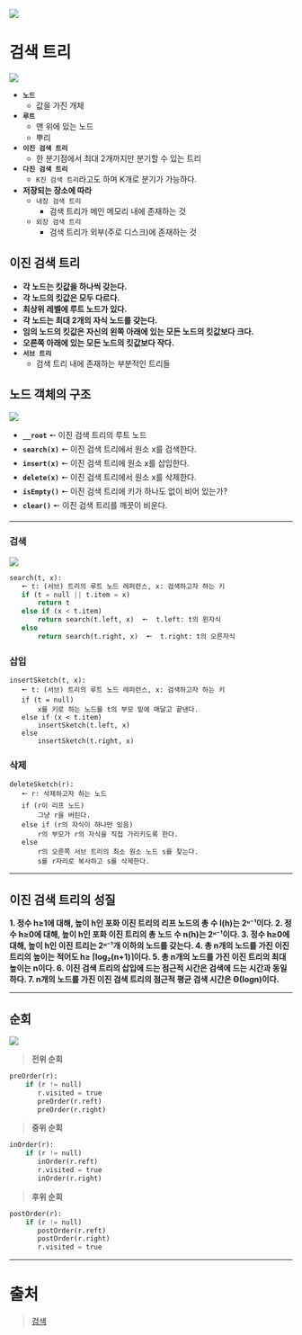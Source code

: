 ![](https://velog.velcdn.com/images/chan9708/post/423b93fb-c3ee-4378-9e28-6335220d14e4/image.png)

# 검색 트리

![](https://velog.velcdn.com/images/chan9708/post/cafdbbbb-4580-4659-a087-67664611a9c1/image.png)

- **`노드`**
  - 값을 가진 개체
- **`루트`**
  - 맨 위에 있는 노드
  - 뿌리
- **`이진 검색 트리`**
  - 한 분기점에서 최대 2개까지만 분기할 수 있는 트리
- **`다진 검색 트리`**
  - `K진 검색 트리`라고도 하며 K개로 분기가 가능하다.
    <br>
- **저장되는 장소에 따라**
  - `내장 검색 트리`
    - 검색 트리가 메인 메모리 내에 존재하는 것
  - `외장 검색 트리`
    - 검색 트리가 외부(주로 디스크)에 존재하는 것

## 이진 검색 트리

- **각 노드는 킷값을 하나씩 갖는다.**
- **각 노드의 킷값은 모두 다르다.**
- **최상위 레벨에 루트 노드가 있다.**
- **각 노드는 최대 2개의 자식 노드를 갖는다.**
- **임의 노드의 킷값은 자신의 왼쪽 아래에 있는 모든 노드의 킷값보다 크다.**
- **오른쪽 아래에 있는 모든 노드의 킷값보다 작다.**
  <br>
- **`서브 트리`**
  - 검색 트리 내에 존재하는 부분적인 트리들

## 노드 객체의 구조

![](https://velog.velcdn.com/images/chan9708/post/61fcf7d0-2bf3-4c4c-9d99-8c93cf9fdc5d/image.png)

>

- **`__root`** 🠔 이진 검색 트리의 루트 노드
  <br>
- **`search(x)`** 🠔 이진 검색 트리에서 원소 x를 검색한다.
- **`insert(x)`** 🠔 이진 검색 트리에 원소 x를 삽입한다.
- **`delete(x)`** 🠔 이진 검색 트리에서 원소 x를 삭제한다.
- **`isEmpty()`** 🠔 이진 검색 트리에 키가 하나도 없이 비어 있는가?
- **`clear()`** 🠔 이진 검색 트리를 깨끗이 비운다.

---

### 검색

![](https://velog.velcdn.com/images/chan9708/post/f6712a71-2126-458e-a1c6-f1d63dd9a8b6/image.png)

>

```python
search(t, x):
   🠔 t: (서브) 트리의 루트 노드 레퍼런스, x: 검색하고자 하는 키
   if (t = null || t.item = x)
       return t
   else if (x < t.item)
       return search(t.left, x)  🠔  t.left: t의 왼자식
   else
       return search(t.right, x)  🠔  t.right: t의 오른자식
```

### 삽입

>

```
insertSketch(t, x):
   🠔 t: (서브) 트리의 루트 노드 레퍼런스, x: 검색하고자 하는 키
   if (t = null)
       x를 키로 하는 노드를 t의 부모 밑에 매달고 끝낸다.
   else if (x < t.item)
       insertSketch(t.left, x)
   else
       insertSketch(t.right, x)
```

### 삭제

>

```
deleteSketch(r):
   🠔 r: 삭제하고자 하는 노드
   if (r이 리프 노드)
       그냥 r을 버린다.
   else if (r의 자식이 하나만 있음)
       r의 부모가 r의 자식을 직접 가리키도록 한다.
   else
	   r의 오른쪽 서브 트리의 최소 원소 노드 s를 찾는다.
       s를 r자리로 복사하고 s를 삭제한다.
```

---

## 이진 검색 트리의 성질

**1. 정수 h≥1에 대해, 높이 h인 포화 이진 트리의 리프 노드의 총 수 l(h)는 2ᵸ⁻¹이다. 2. 정수 h≥0에 대해, 높이 h인 포화 이진 트리의 총 노드 수 n(h)는 2ᵸ⁻¹이다. 3. 정수 h≥0에 대해, 높이 h인 이진 트리는 2ᵸ⁻¹개 이하의 노드를 갖는다. 4. 총 n개의 노드를 가진 이진 트리의 높이는 적어도 h≥ ⌈log₂(n+1)⌉이다. 5. 총 n개의 노드를 가진 이진 트리의 최대 높이는 n이다. 6. 이진 검색 트리의 삽입에 드는 점근적 시간은 검색에 드는 시간과 동일하다. 7. n개의 노드를 가진 이진 검색 트리의 점근적 평균 검색 시간은 Θ(logn)이다.**

---

## 순회

![](https://velog.velcdn.com/images/chan9708/post/30995224-2c4f-4f08-b8fa-0035d1a809cd/image.png)

> **전위 순회**

```python
preOrder(r):
    if (r != null)
       r.visited = true
       preOrder(r.reft)
       preOrder(r.right)
```

> **중위 순회**

```python
inOrder(r):
    if (r != null)
       inOrder(r.reft)
       r.visited = true
       inOrder(r.right)
```

> **후위 순회**

```python
postOrder(r):
    if (r != null)
       postOrder(r.reft)
       postOrder(r.right)
       r.visited = true
```
 
---

# 출처

> [검색](https://www.techiedelight.com/ko/search-given-key-in-bst/)
